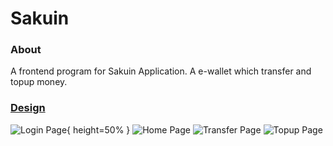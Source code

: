 # Sakuin

### About
A frontend program for Sakuin Application.
A e-wallet which transfer and topup money.

### [Design](https://www.figma.com/file/9h19u8PoQbeaXpSPaOCqY9/Zwallet---Client?node-id=0%3A1)
![Login Page](/screenshoot/login.jpg){ height=50% }
![Home Page](/screenshoot/home.jpg)
![Transfer Page](/screenshoot/transfer.jpg)
![Topup Page](/screenshoot/topup.jpg)